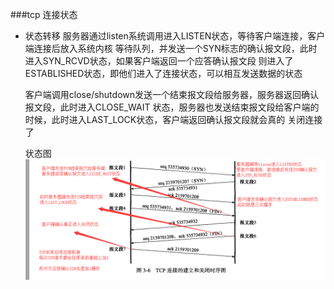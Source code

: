 ###tcp 连接状态
- 状态转移
    服务器通过listen系统调用进入LISTEN状态，等待客户端连接，客户端连接后放入系统内核
    等待队列，并发送一个SYN标志的确认报文段，此时进入SYN_RCVD状态，如果客户端返回一个应答确认报文段
    则进入了ESTABLISHED状态，即他们进入了连接状态，可以相互发送数据的状态

    客户端调用close/shutdown发送一个结束报文段给服务器，服务器返回确认报文段，此时进入CLOSE_WAIT
    状态，服务器也发送结束报文段给客户端的时候，此时进入LAST_LOCK状态，客户端返回确认报文段就会真的
    关闭连接了

    状态图
    ![status](tcp_status.png)
